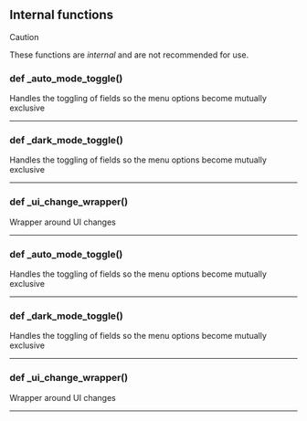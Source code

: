 ## Internal functions

> [!CAUTION]
> These functions are *internal* and are not recommended for use.

### def _auto_mode_toggle()

Handles the toggling of fields so the menu options become mutually exclusive

---

### def _dark_mode_toggle()

Handles the toggling of fields so the menu options become mutually exclusive

---

### def _ui_change_wrapper()

Wrapper around UI changes

---

### def _auto_mode_toggle()

Handles the toggling of fields so the menu options become mutually exclusive

---

### def _dark_mode_toggle()

Handles the toggling of fields so the menu options become mutually exclusive

---

### def _ui_change_wrapper()

Wrapper around UI changes

---

